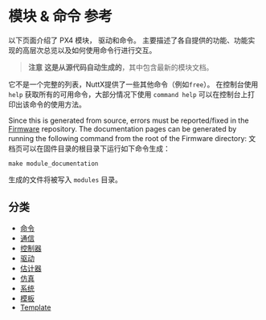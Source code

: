 
# 模块 & 命令 参考
以下页面介绍了 PX4 模块， 驱动和命令。 主要描述了各自提供的功能、功能实现的高层次总览以及如何使用命令行进行交互。

> **注意** **这是从源代码自动生成的**，其中包含最新的模块文档。

它不是一个完整的列表，NuttX提供了一些其他命令（例如`free`）。 在控制台使用 `help` 获取所有的可用命令，大部分情况下使用 `command help` 可以在控制台上打印出该命令的使用方法。

Since this is generated from source, errors must be reported/fixed in the [Firmware](https://github.com/PX4/Firmware) repository. The documentation pages can be generated by running the following command from the root of the Firmware directory: 文档页可以在固件目录的根目录下运行如下命令生成：
```
make module_documentation
```
生成的文件将被写入 `modules` 目录。

## 分类
- [命令](modules_autotune.md)
- [通信](modules_command.md)
- [控制器](modules_communication.md)
- [驱动](modules_controller.md)
- [估计器](modules_driver.md)
- [仿真](modules_estimator.md)
- [系统](modules_simulation.md)
- [模板](modules_system.md)
- [Template](modules_template.md)
